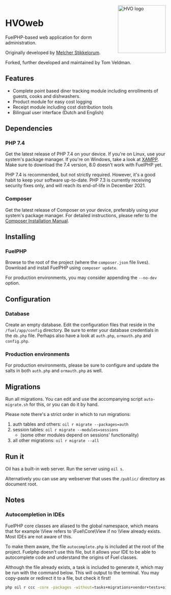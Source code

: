 <img alt="HVO logo" align="right" width="150" height="150" src="https://raw.githubusercontent.com/progBorg/HVOweb/master/public/assets/img/logo/logo.svg">

# HVOweb

FuelPHP-based web application for dorm administration.

Originally developed by [Melcher Stikkelorum](https://github.com/MelcherSt/HTweb).

Forked, further developed and maintained by Tom Veldman.

## Features
* Complete point based diner tracking module including enrollments of guests, cooks and dishwashers. 
* Product module for easy cost logging
* Receipt module including cost distribution tools
* Bilingual user interface (Dutch and English)

## Dependencies
### PHP 7.4
Get the latest release of PHP 7.4 on your device. If you're on Linux, use your system's package manager. If you're on Windows, take a look at [XAMPP](https://www.apachefriends.org/download.html). Make sure to download the 7.4 version, 8.0 doesn't work with FuelPHP yet.

PHP 7.4 is recommended, but not strictly required. However, it's a good habit to keep your software up-to-date. PHP 7.3 is currently receiving security fixes only, and will reach its end-of-life in December 2021.

### Composer
Get the latest release of Composer on your device, preferably using your system's package manager. For detailed instructions, please refer to the [Composer Installation Manual](https://getcomposer.org/doc/00-intro.md).

## Installing

### FuelPHP
Browse to the root of the project (where the `composer.json` file lives).
Download and install FuelPHP using `composer update`.

For production environments, you may consider appending the `--no-dev` option.

## Configuration

### Database
Create an empty database. Edit the configuration files that reside in the `/fuel/app/config` directory.
Be sure to enter your database credentials in the `db.php` file. Perhaps also have a look at `auth.php`, `ormauth.php` and `config.php`.

### Production environments
For production environments, please be sure to configure and update the salts in both `auth.php` and `ormauth.php` as well.

## Migrations
Run all migrations. You can edit and use the accompanying script `auto-migrate.sh` for this, or you can do it by hand.

Please note there's a strict order in which to run migrations:
1. auth tables and others: `oil r migrate --packages=auth` 
3. session tables: `oil r migrate --modules=sessions`
   - (some other modules depend on sessions' functionality)
4. all other migrations: `oil r migrate --all`

## Run it
Oil has a built-in web server. Run the server using `oil s`.

Alternatively you can use any webserver that uses the `/public/` directory as document root.

## Notes

### Autocompletion in IDEs
FuelPHP core classes are aliased to the global namespace, which means that for example \\View refers to \\Fuel\\Core\\View if no \\View already exists.
Most IDEs are not aware of this.

To make them aware, the file `autocomplete.php` is included at the root of the project.
Fuelphp doesn't use this file, but it allows your IDE to be able to autocomplete code and understand the origins of Fuel classes.

Although the file already exists, a task is included to generate it, which may be run with the command below.
This will output to the terminal. You may copy-paste or redirect it to a file, but check it first!

```bash
php oil r ccc -core -packages -without=tasks+migrations+vendor+tests+oil+orm+parser
```
